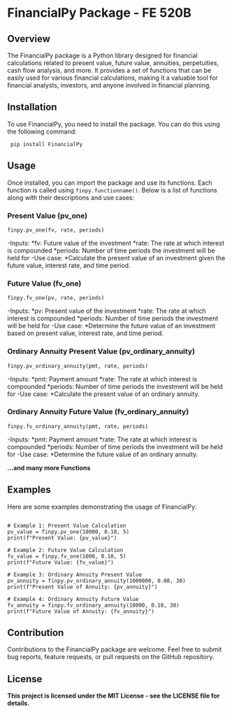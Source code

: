 # FinancialPy Package - FE 520B

## Overview

The FinancialPy package is a Python library designed for financial calculations related to present value, future value, annuities, perpetuities, cash flow analysis, and more. It provides a set of functions that can be easily used for various financial calculations, making it a valuable tool for financial analysts, investors, and anyone involved in financial planning.

## Installation

To use FinancialPy, you need to install the package. You can do this using the following command:

` pip install FinancialPy`

## Usage

Once installed, you can import the package and use its functions. Each function is called using `finpy.functionname()`. Below is a list of functions along with their descriptions and use cases:

### Present Value (pv_one)

`finpy.pv_one(fv, rate, periods)`

-Inputs:
*fv: Future value of the investment
*rate: The rate at which interest is compounded
*periods: Number of time periods the investment will be held for
-Use case:
*Calculate the present value of an investment given the future value, interest rate, and time period.

### Future Value (fv_one)

`finpy.fv_one(pv, rate, periods)`

-Inputs:
*pv: Present value of the investment
*rate: The rate at which interest is compounded
*periods: Number of time periods the investment will be held for
-Use case:
*Determine the future value of an investment based on present value, interest rate, and time period.

### Ordinary Annuity Present Value (pv_ordinary_annuity)

`finpy.pv_ordinary_annuity(pmt, rate, periods)`

-Inputs:
*pmt: Payment amount
*rate: The rate at which interest is compounded
*periods: Number of time periods the investment will be held for
-Use case:
*Calculate the present value of an ordinary annuity.

### Ordinary Annuity Future Value (fv_ordinary_annuity)

`finpy.fv_ordinary_annuity(pmt, rate, periods)`

-Inputs:
*pmt: Payment amount
*rate: The rate at which interest is compounded
*periods: Number of time periods the investment will be held for
-Use case:
*Determine the future value of an ordinary annuity.

**...and many more Functions**

## Examples

Here are some examples demonstrating the usage of FinancialPy:

```import FinancialPy as finpy

# Example 1: Present Value Calculation
pv_value = finpy.pv_one(10000, 0.10, 5)
print(f"Present Value: {pv_value}")

# Example 2: Future Value Calculation
fv_value = finpy.fv_one(1000, 0.10, 5)
print(f"Future Value: {fv_value}")

# Example 3: Ordinary Annuity Present Value
pv_annuity = finpy.pv_ordinary_annuity(1000000, 0.08, 30)
print(f"Present Value of Annuity: {pv_annuity}")

# Example 4: Ordinary Annuity Future Value
fv_annuity = finpy.fv_ordinary_annuity(10000, 0.10, 30)
print(f"Future Value of Annuity: {fv_annuity}")
```

## Contribution

Contributions to the FinancialPy package are welcome. Feel free to submit bug reports, feature requests, or pull requests on the GitHub repository.

## License

**This project is licensed under the MIT License - see the LICENSE file for details.**
